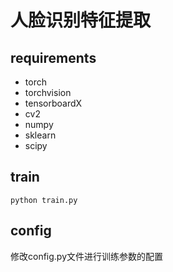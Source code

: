# 人脸识别特征提取


## requirements

* torch
* torchvision
* tensorboardX
* cv2
* numpy
* sklearn
* scipy


## train
```shell
python train.py
```

## config
修改config.py文件进行训练参数的配置
